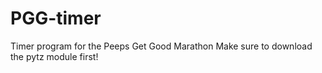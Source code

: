# PGG-timer

Timer program for the Peeps Get Good Marathon
Make sure to download the pytz module first!
